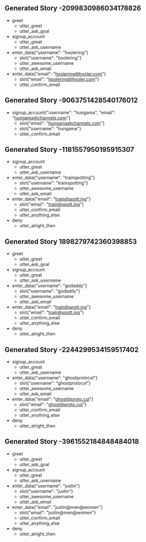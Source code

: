 ## Generated Story -2099830986034178826
* greet
    - utter_greet
    - utter_ask_goal
* signup_account
    - utter_great
    - utter_ask_username
* enter_data{"username": "hoolering"}
    - slot{"username": "hoolering"}
    - utter_awesome_username
    - utter_ask_email
* enter_data{"email": "hoolering@hooler.com"}
    - slot{"email": "hoolering@hooler.com"}
    - utter_confirm_email

## Generated Story -9063751428540176012
* signup_account{"username": "hungama", "email": "hungama@channels.com"}
    - slot{"email": "hungama@channels.com"}
    - slot{"username": "hungama"}
    - utter_confirm_email

## Generated Story -1181557950195915307
* signup_account
    - utter_great
    - utter_ask_username
* enter_data{"username": "trainspotting"}
    - slot{"username": "trainspotting"}
    - utter_awesome_username
    - utter_ask_email
* enter_data{"email": "train@spott.ing"}
    - slot{"email": "train@spott.ing"}
    - utter_confirm_email
    - utter_anything_else
* deny
    - utter_alright_then

## Generated Story 1898279742360398853
* greet
    - utter_greet
    - utter_ask_goal
* signup_account
    - utter_great
    - utter_ask_username
* enter_data{"username": "godaddy"}
    - slot{"username": "godaddy"}
    - utter_awesome_username
    - utter_ask_email
* enter_data{"email": "train@spott.ing"}
    - slot{"email": "train@spott.ing"}
    - utter_confirm_email
    - utter_anything_else
* deny
    - utter_alright_then

## Generated Story -2244299534159517402
* signup_account
    - utter_great
    - utter_ask_username
* enter_data{"username": "ghostprotocol"}
    - slot{"username": "ghostprotocol"}
    - utter_awesome_username
    - utter_ask_email
* enter_data{"email": "ghost@proto.col"}
    - slot{"email": "ghost@proto.col"}
    - utter_confirm_email
    - utter_anything_else
* deny
    - utter_alright_then

## Generated Story -3961552184848484018
* greet
    - utter_greet
    - utter_ask_goal
* signup_account
    - utter_great
    - utter_ask_username
* enter_data{"username": "justin"}
    - slot{"username": "justin"}
    - utter_awesome_username
    - utter_ask_email
* enter_data{"email": "justin@men@women"}
    - slot{"email": "justin@men@women"}
    - utter_confirm_email
    - utter_anything_else
* deny
    - utter_alright_then

